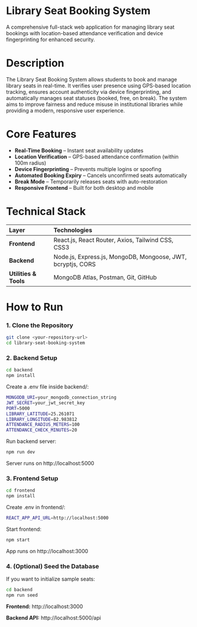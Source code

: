 # Library Seat Booking System

A comprehensive full-stack web application for managing library seat bookings with location-based attendance verification and device fingerprinting for enhanced security.

# Description

The Library Seat Booking System allows students to book and manage library seats in real-time.
It verifies user presence using GPS-based location tracking, ensures account authenticity via device fingerprinting, and automatically manages seat statuses (booked, free, on break).
The system aims to improve fairness and reduce misuse in institutional libraries while providing a modern, responsive user experience.

# Core Features
- **Real-Time Booking** – Instant seat availability updates
- **Location Verification** – GPS-based attendance confirmation (within 100m radius)
- **Device Fingerprinting** – Prevents multiple logins or spoofing
- **Automated Booking Expiry** – Cancels unconfirmed seats automatically
- **Break Mode** – Temporarily releases seats with auto-restoration
- **Responsive Frontend** – Built for both desktop and mobile

# Technical Stack
| Layer                 | Technologies                                                 |
| :-------------------- | :----------------------------------------------------------- |
| **Frontend**          | React.js, React Router, Axios, Tailwind CSS, CSS3            |
| **Backend**           | Node.js, Express.js, MongoDB, Mongoose, JWT, bcryptjs, CORS  |
| **Utilities & Tools** | MongoDB Atlas, Postman, Git, GitHub |

# How to Run

### 1. Clone the Repository
```bash
git clone <your-repository-url>
cd library-seat-booking-system
```

### 2. Backend Setup
```bash
cd backend
npm install
```

Create a .env file inside backend/:
```bash
MONGODB_URI=your_mongodb_connection_string
JWT_SECRET=your_jwt_secret_key
PORT=5000
LIBRARY_LATITUDE=25.261071
LIBRARY_LONGITUDE=82.983812
ATTENDANCE_RADIUS_METERS=100
ATTENDANCE_CHECK_MINUTES=20
```

Run backend server:

```bash
npm run dev
```

Server runs on http://localhost:5000

### 3. Frontend Setup
```bash
cd frontend
npm install
```

Create .env in frontend/:

```bash
REACT_APP_API_URL=http://localhost:5000
```


Start frontend:

```bash
npm start
```

App runs on http://localhost:3000

### 4. (Optional) Seed the Database

If you want to initialize sample seats:

```bash
cd backend
npm run seed
```

**Frontend:** http://localhost:3000

**Backend API:** http://localhost:5000/api
